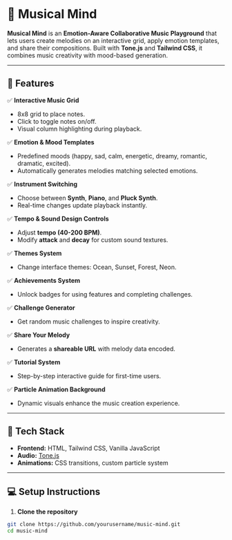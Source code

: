 # 🎼 Musical Mind

**Musical Mind** is an **Emotion-Aware Collaborative Music Playground** that lets users create melodies on an interactive grid, apply emotion templates, and share their compositions. Built with **Tone.js** and **Tailwind CSS**, it combines music creativity with mood-based generation.

---

## 🚀 **Features**

✅ **Interactive Music Grid**  
- 8x8 grid to place notes.  
- Click to toggle notes on/off.  
- Visual column highlighting during playback.

✅ **Emotion & Mood Templates**  
- Predefined moods (happy, sad, calm, energetic, dreamy, romantic, dramatic, excited).  
- Automatically generates melodies matching selected emotions.

✅ **Instrument Switching**  
- Choose between **Synth**, **Piano**, and **Pluck Synth**.  
- Real-time changes update playback instantly.

✅ **Tempo & Sound Design Controls**  
- Adjust **tempo (40-200 BPM)**.  
- Modify **attack** and **decay** for custom sound textures.

✅ **Themes System**  
- Change interface themes: Ocean, Sunset, Forest, Neon.

✅ **Achievements System**  
- Unlock badges for using features and completing challenges.

✅ **Challenge Generator**  
- Get random music challenges to inspire creativity.

✅ **Share Your Melody**  
- Generates a **shareable URL** with melody data encoded.

✅ **Tutorial System**  
- Step-by-step interactive guide for first-time users.

✅ **Particle Animation Background**  
- Dynamic visuals enhance the music creation experience.

---

## 🎨 **Tech Stack**

- **Frontend:** HTML, Tailwind CSS, Vanilla JavaScript
- **Audio:** [Tone.js](https://tonejs.github.io/)
- **Animations:** CSS transitions, custom particle system

---

## 💻 **Setup Instructions**

1. **Clone the repository**

```bash
git clone https://github.com/yourusername/music-mind.git
cd music-mind
